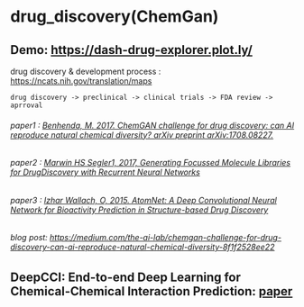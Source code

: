 # drug_discovery(ChemGan)

## Demo: https://dash-drug-explorer.plot.ly/
drug discovery & development process : https://ncats.nih.gov/translation/maps

    drug discovery -> preclinical -> clinical trials -> FDA review -> aprroval
    
 
###### paper1 : [Benhenda, M. 2017. ChemGAN challenge for drug discovery: can AI reproduce natural chemical diversity? arXiv preprint arXiv:1708.08227.](https://arxiv.org/abs/1708.08227)
###### paper2 : [Marwin HS Segler1, 2017, Generating Focussed Molecule Libraries for DrugDiscovery with Recurrent Neural Networks](https://arxiv.org/pdf/1701.01329v1.pdf)
###### paper3 : [Izhar Wallach, O, 2015. AtomNet: A Deep Convolutional Neural Network for Bioactivity Prediction in Structure-based Drug Discovery](https://arxiv.org/abs/1510.02855v1)
###### blog post: https://medium.com/the-ai-lab/chemgan-challenge-for-drug-discovery-can-ai-reproduce-natural-chemical-diversity-8f1f2528ee22



## DeepCCI: End-to-end Deep Learning for Chemical-Chemical Interaction Prediction: [paper](https://arxiv.org/pdf/1704.08432.pdf)
